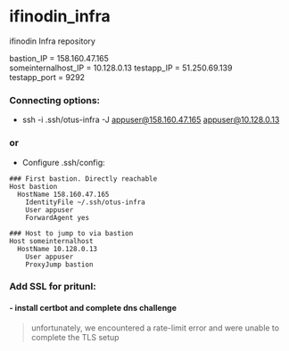 # ifinodin_infra
ifinodin Infra repository

bastion_IP = 158.160.47.165  
someinternalhost_IP = 10.128.0.13
testapp_IP = 51.250.69.139  
testapp_port = 9292

### Connecting options:
- ssh -i .ssh/otus-infra -J  appuser@158.160.47.165 appuser@10.128.0.13
### or
- Configure .ssh/config:
```
### First bastion. Directly reachable
Host bastion
  HostName 158.160.47.165
    IdentityFile ~/.ssh/otus-infra
    User appuser
    ForwardAgent yes

### Host to jump to via bastion
Host someinternalhost
  HostName 10.128.0.13
    User appuser
    ProxyJump bastion
```
### Add SSL for pritunl:
#### - install certbot and complete dns challenge
> unfortunately, we encountered a rate-limit error and were unable to complete the TLS setup
